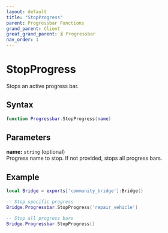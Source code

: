 ```yaml
---
layout: default
title: "StopProgress"
parent: Progressbar Functions
grand_parent: Client
great_grand_parent: ⏳ Progressbar
nav_order: 1
---
```


# StopProgress
Stops an active progress bar.

## Syntax

```lua
function Progressbar.StopProgress(name)
```

## Parameters

**name:** `string` (optional)  
Progress name to stop. If not provided, stops all progress bars.

## Example

```lua
local Bridge = exports['community_bridge']:Bridge()

-- Stop specific progress
Bridge.Progressbar.StopProgress('repair_vehicle')

-- Stop all progress bars
Bridge.Progressbar.StopProgress()
```